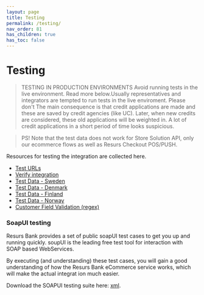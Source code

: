 ```yaml
---
layout: page
title: Testing
permalink: /testing/
nav_order: 81
has_children: true
has_toc: false
---
```


# Testing 

> TESTING IN PRODUCTION ENVIRONMENTS Avoid running tests in the live
> environment. Read more below.Usually representatives and integrators
> are tempted to run tests in the live enviroment. Please don't The main
> consequence is that credit applications are made and these are saved
> by credit agencies (like UC). Later, when new credits are considered,
> these old applications will be weighted in. A lot of credit
> applications in a short period of time looks suspicious.  

> PS! Note that the test data does not work for Store Solution API, only
> our ecommerce flows as well as Resurs Checkout POS/PUSH.

Resources for testing the integration are collected here.

- [Test URLs](/testing/test-urls/)
- [Verify integration](/testing/verify-integration/)
- [Test Data - Sweden](/testing/test-data---sweden/)
- [Test Data - Denmark](/testing/test-data---denmark/)
- [Test Data - Finland](/testing/test-data---finland/)
- [Test Data - Norway](/testing/test-data---norway/)
- [Customer Field Validation (regex)](/testing/customer-field-validation/)

### SoapUI testing
Resurs Bank provides a set of public soapUI test cases to get you up and
running quickly. soupUI is the leading free test tool for interaction
with SOAP based WebServices.

By executing (and understanding) these test cases, you will gain a good
understanding of how the Resurs Bank eCommerce service works, which will
make the actual integrat ion much easier.

Download the SOAPUI testing suite here: [xml](soapui-testing-suite.xml).
